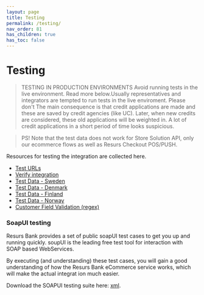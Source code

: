 ```yaml
---
layout: page
title: Testing
permalink: /testing/
nav_order: 81
has_children: true
has_toc: false
---
```


# Testing 

> TESTING IN PRODUCTION ENVIRONMENTS Avoid running tests in the live
> environment. Read more below.Usually representatives and integrators
> are tempted to run tests in the live enviroment. Please don't The main
> consequence is that credit applications are made and these are saved
> by credit agencies (like UC). Later, when new credits are considered,
> these old applications will be weighted in. A lot of credit
> applications in a short period of time looks suspicious.  

> PS! Note that the test data does not work for Store Solution API, only
> our ecommerce flows as well as Resurs Checkout POS/PUSH.

Resources for testing the integration are collected here.

- [Test URLs](/testing/test-urls/)
- [Verify integration](/testing/verify-integration/)
- [Test Data - Sweden](/testing/test-data---sweden/)
- [Test Data - Denmark](/testing/test-data---denmark/)
- [Test Data - Finland](/testing/test-data---finland/)
- [Test Data - Norway](/testing/test-data---norway/)
- [Customer Field Validation (regex)](/testing/customer-field-validation/)

### SoapUI testing
Resurs Bank provides a set of public soapUI test cases to get you up and
running quickly. soupUI is the leading free test tool for interaction
with SOAP based WebServices.

By executing (and understanding) these test cases, you will gain a good
understanding of how the Resurs Bank eCommerce service works, which will
make the actual integrat ion much easier.

Download the SOAPUI testing suite here: [xml](soapui-testing-suite.xml).
